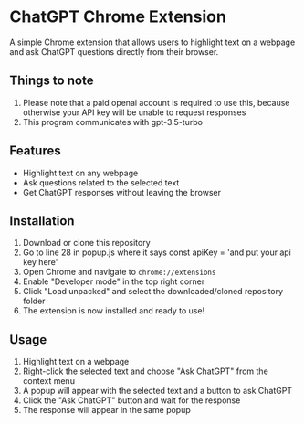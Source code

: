 # ChatGPT Chrome Extension

A simple Chrome extension that allows users to highlight text on a webpage and ask ChatGPT questions directly from their browser.

## Things to note
1. Please note that a paid openai account is required to use this, because otherwise your API key will be unable to request responses
2. This program communicates with gpt-3.5-turbo

## Features

- Highlight text on any webpage
- Ask questions related to the selected text
- Get ChatGPT responses without leaving the browser

## Installation

1. Download or clone this repository
2. Go to line 28 in popup.js where it says const apiKey = 'and put your api key here'
3. Open Chrome and navigate to `chrome://extensions`
4. Enable "Developer mode" in the top right corner
5. Click "Load unpacked" and select the downloaded/cloned repository folder
6. The extension is now installed and ready to use!

## Usage

1. Highlight text on a webpage
2. Right-click the selected text and choose "Ask ChatGPT" from the context menu
3. A popup will appear with the selected text and a button to ask ChatGPT
4. Click the "Ask ChatGPT" button and wait for the response
5. The response will appear in the same popup
